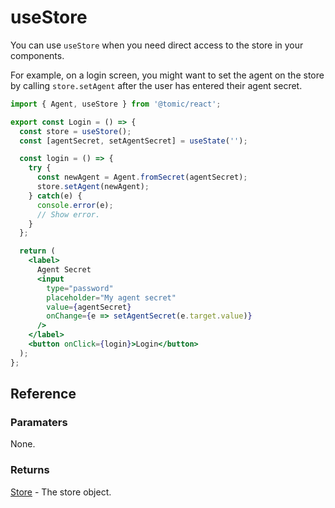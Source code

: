 # useStore

You can use `useStore` when you need direct access to the store in your components.

For example, on a login screen, you might want to set the agent on the store by calling `store.setAgent` after the user has entered their agent secret.

```jsx
import { Agent, useStore } from '@tomic/react';

export const Login = () => {
  const store = useStore();
  const [agentSecret, setAgentSecret] = useState('');

  const login = () => {
    try {
      const newAgent = Agent.fromSecret(agentSecret);
      store.setAgent(newAgent);
    } catch(e) {
      console.error(e);
      // Show error.
    }
  };

  return (
    <label>
      Agent Secret
      <input
        type="password"
        placeholder="My agent secret"
        value={agentSecret}
        onChange={e => setAgentSecret(e.target.value)}
      />
    </label>
    <button onClick={login}>Login</button>
  );
};
```

## Reference

### Paramaters

None.

### Returns

[Store](../js-lib/store.md) - The store object.
